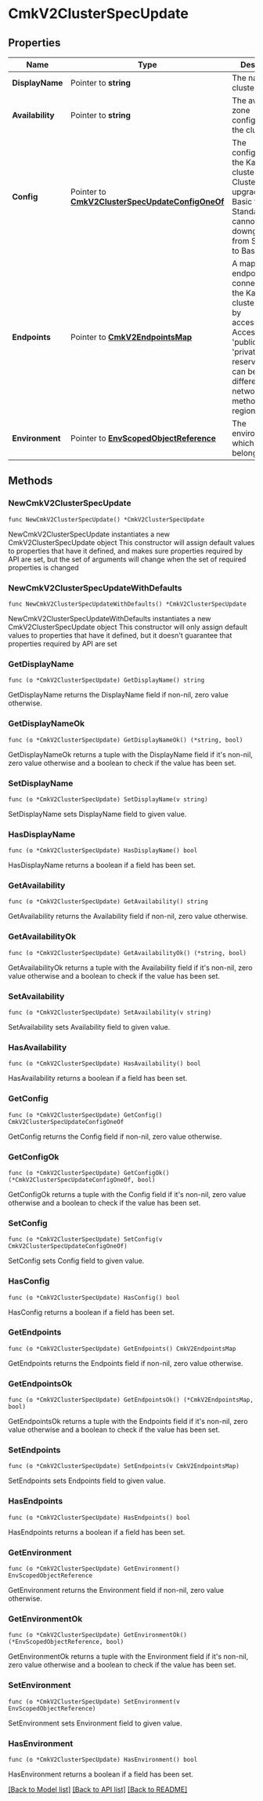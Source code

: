 # CmkV2ClusterSpecUpdate

## Properties

Name | Type | Description | Notes
------------ | ------------- | ------------- | -------------
**DisplayName** | Pointer to **string** | The name of the cluster. | [optional] 
**Availability** | Pointer to **string** | The availability zone configuration of the cluster  | [optional] 
**Config** | Pointer to [**CmkV2ClusterSpecUpdateConfigOneOf**](CmkV2ClusterSpecUpdateConfigOneOf.md) | The configuration of the Kafka cluster.  Note: Clusters can be upgraded from Basic to Standard, but cannot be downgraded from Standard to Basic.  | [optional] 
**Endpoints** | Pointer to [**CmkV2EndpointsMap**](cmk.v2.EndpointsMap.md) | A map of endpoints for connecting to the Kafka cluster, keyed by access_point_id. Access Point ID &#39;public&#39; and &#39;privatelink&#39; are reserved. These can be used for different network access methods or regions.  | [optional] [readonly] 
**Environment** | Pointer to [**EnvScopedObjectReference**](EnvScopedObjectReference.md) | The environment to which this belongs. | [optional] 

## Methods

### NewCmkV2ClusterSpecUpdate

`func NewCmkV2ClusterSpecUpdate() *CmkV2ClusterSpecUpdate`

NewCmkV2ClusterSpecUpdate instantiates a new CmkV2ClusterSpecUpdate object
This constructor will assign default values to properties that have it defined,
and makes sure properties required by API are set, but the set of arguments
will change when the set of required properties is changed

### NewCmkV2ClusterSpecUpdateWithDefaults

`func NewCmkV2ClusterSpecUpdateWithDefaults() *CmkV2ClusterSpecUpdate`

NewCmkV2ClusterSpecUpdateWithDefaults instantiates a new CmkV2ClusterSpecUpdate object
This constructor will only assign default values to properties that have it defined,
but it doesn't guarantee that properties required by API are set

### GetDisplayName

`func (o *CmkV2ClusterSpecUpdate) GetDisplayName() string`

GetDisplayName returns the DisplayName field if non-nil, zero value otherwise.

### GetDisplayNameOk

`func (o *CmkV2ClusterSpecUpdate) GetDisplayNameOk() (*string, bool)`

GetDisplayNameOk returns a tuple with the DisplayName field if it's non-nil, zero value otherwise
and a boolean to check if the value has been set.

### SetDisplayName

`func (o *CmkV2ClusterSpecUpdate) SetDisplayName(v string)`

SetDisplayName sets DisplayName field to given value.

### HasDisplayName

`func (o *CmkV2ClusterSpecUpdate) HasDisplayName() bool`

HasDisplayName returns a boolean if a field has been set.

### GetAvailability

`func (o *CmkV2ClusterSpecUpdate) GetAvailability() string`

GetAvailability returns the Availability field if non-nil, zero value otherwise.

### GetAvailabilityOk

`func (o *CmkV2ClusterSpecUpdate) GetAvailabilityOk() (*string, bool)`

GetAvailabilityOk returns a tuple with the Availability field if it's non-nil, zero value otherwise
and a boolean to check if the value has been set.

### SetAvailability

`func (o *CmkV2ClusterSpecUpdate) SetAvailability(v string)`

SetAvailability sets Availability field to given value.

### HasAvailability

`func (o *CmkV2ClusterSpecUpdate) HasAvailability() bool`

HasAvailability returns a boolean if a field has been set.

### GetConfig

`func (o *CmkV2ClusterSpecUpdate) GetConfig() CmkV2ClusterSpecUpdateConfigOneOf`

GetConfig returns the Config field if non-nil, zero value otherwise.

### GetConfigOk

`func (o *CmkV2ClusterSpecUpdate) GetConfigOk() (*CmkV2ClusterSpecUpdateConfigOneOf, bool)`

GetConfigOk returns a tuple with the Config field if it's non-nil, zero value otherwise
and a boolean to check if the value has been set.

### SetConfig

`func (o *CmkV2ClusterSpecUpdate) SetConfig(v CmkV2ClusterSpecUpdateConfigOneOf)`

SetConfig sets Config field to given value.

### HasConfig

`func (o *CmkV2ClusterSpecUpdate) HasConfig() bool`

HasConfig returns a boolean if a field has been set.

### GetEndpoints

`func (o *CmkV2ClusterSpecUpdate) GetEndpoints() CmkV2EndpointsMap`

GetEndpoints returns the Endpoints field if non-nil, zero value otherwise.

### GetEndpointsOk

`func (o *CmkV2ClusterSpecUpdate) GetEndpointsOk() (*CmkV2EndpointsMap, bool)`

GetEndpointsOk returns a tuple with the Endpoints field if it's non-nil, zero value otherwise
and a boolean to check if the value has been set.

### SetEndpoints

`func (o *CmkV2ClusterSpecUpdate) SetEndpoints(v CmkV2EndpointsMap)`

SetEndpoints sets Endpoints field to given value.

### HasEndpoints

`func (o *CmkV2ClusterSpecUpdate) HasEndpoints() bool`

HasEndpoints returns a boolean if a field has been set.

### GetEnvironment

`func (o *CmkV2ClusterSpecUpdate) GetEnvironment() EnvScopedObjectReference`

GetEnvironment returns the Environment field if non-nil, zero value otherwise.

### GetEnvironmentOk

`func (o *CmkV2ClusterSpecUpdate) GetEnvironmentOk() (*EnvScopedObjectReference, bool)`

GetEnvironmentOk returns a tuple with the Environment field if it's non-nil, zero value otherwise
and a boolean to check if the value has been set.

### SetEnvironment

`func (o *CmkV2ClusterSpecUpdate) SetEnvironment(v EnvScopedObjectReference)`

SetEnvironment sets Environment field to given value.

### HasEnvironment

`func (o *CmkV2ClusterSpecUpdate) HasEnvironment() bool`

HasEnvironment returns a boolean if a field has been set.


[[Back to Model list]](../README.md#documentation-for-models) [[Back to API list]](../README.md#documentation-for-api-endpoints) [[Back to README]](../README.md)


